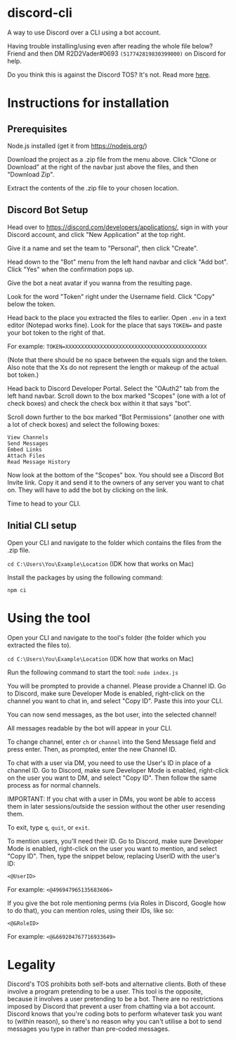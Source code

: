 # discord-cli
A way to use Discord over a CLI using a bot account.

Having trouble installing/using even after reading the whole file below? Friend and then DM R2D2Vader#0693 `(517742819830399000)` on Discord for help. 

Do you think this is against the Discord TOS? It's not. Read more [here](https://github.com/Susul-1312/discord-cli#legality).

# Instructions for installation

## Prerequisites

Node.js installed (get it from https://nodejs.org/)

Download the project as a .zip file from the menu above. Click "Clone or Download" at the right of the navbar just above the files, and then "Download Zip".

Extract the contents of the .zip file to your chosen location.

## Discord Bot Setup

Head over to https://discord.com/developers/applications/, sign in with your Discord account, and click "New Application" at the top right.

Give it a name and set the team to "Personal", then click "Create".

Head down to the "Bot" menu from the left hand navbar and click "Add bot". Click "Yes" when the confirmation pops up.

Give the bot a neat avatar if you wanna from the resulting page.

Look for the word "Token" right under the Username field. Click "Copy" below the token.

Head back to the place you extracted the files to earlier. Open `.env` in a text editor (Notepad works fine). Look for the place that says `TOKEN=` and paste your bot token to the right of that.

For example: `TOKEN=XXXXXXXXXXXXXXXXXXXXXXXXXXXXXXXXXXXXXXXXXXXXX`

(Note that there should be no space between the equals sign and the token. Also note that the Xs do not represent the length or makeup of the actual bot token.)

Head back to Discord Developer Portal. Select the "OAuth2" tab from the left hand navbar. Scroll down to the box marked "Scopes" (one with a lot of check boxes) and check the check box within it that says "bot". 

Scroll down further to the box marked "Bot Permissions" (another one with a lot of check boxes) and select the following boxes:
```
View Channels
Send Messages
Embed Links
Attach Files
Read Message History
```
Now look at the bottom of the "Scopes" box. You should see a Discord Bot Invite link. Copy it and send it to the owners of any server you want to chat on. They will have to add the bot by clicking on the link.

Time to head to your CLI.

## Initial CLI setup

Open your CLI and navigate to the folder which contains the files from the .zip file. 

`cd C:\Users\You\Example\Location` (IDK how that works on Mac)

Install the packages by using the following command:

`npm ci` 

# Using the tool

Open your CLI and navigate to the tool's folder (the folder which you extracted the files to). 

`cd C:\Users\You\Example\Location` (IDK how that works on Mac)

Run the following command to start the tool:
`node index.js`

You will be prompted to provide a channel. Please provide a Channel ID. Go to Discord, make sure Developer Mode is enabled, right-click on the channel you want to chat in, and select "Copy ID". Paste this into your CLI.

You can now send messages, as the bot user, into the selected channel!

All messages readable by the bot will appear in your CLI.

To change channel, enter `ch` or `channel` into the Send Message field and press enter. Then, as prompted, enter the new Channel ID.

To chat with a user via DM, you need to use the User's ID in place of a channel ID. Go to Discord, make sure Developer Mode is enabled, right-click on the user you want to DM, and select "Copy ID". Then follow the same process as for normal channels.

IMPORTANT: If you chat with a user in DMs, you wont be able to access them in later sessions/outside the session without the other user resending them.

To exit, type `q`, `quit`, or `exit`.

To mention users, you'll need their ID.  Go to Discord, make sure Developer Mode is enabled, right-click on the user you want to mention, and select "Copy ID". Then, type the snippet below, replacing UserID with the user's ID:

`<@UserID>`

For example: `<@496947965135683606>`

If you give the bot role mentioning perms (via Roles in Discord, Google how to do that), you can mention roles, using their IDs, like so:

`<@&RoleID>`

For example: `<@&669204767716933649>`

# Legality

Discord's TOS prohibits both self-bots and alternative clients. Both of these involve a program pretending to be a user. This tool is the opposite, because it involves a user pretending to be a bot. There are no restrictions imposed by Discord that prevent a user from chatting via a bot account. Discord knows that you're coding bots to perform whatever task you want to (within reason), so there's no reason why you can't utilise a bot to send messages you type in rather than pre-coded messages.

